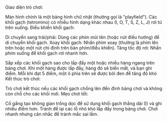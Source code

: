 Giao diện trò chơi:

Màn hình chính là một bảng hình chữ nhật (thường gọi là "playfield").
Các khối gạch (tetromino) có nhiều hình dạng khác nhau (I, O, T, S, Z, L, J) rơi từ trên xuống.
Điều khiển khối gạch:

Di chuyển sang trái/phải: Dùng các phím mũi tên (hoặc nút điều hướng) để di chuyển khối gạch.
Xoay khối gạch: Nhấn phím xoay (thường là phím lên trên hoặc một nút chỉ định trên bàn phím/điều khiển).
Tăng tốc độ rơi: Nhấn phím xuống để khối gạch rơi nhanh hơn.


Sắp xếp các khối gạch sao cho lấp đầy một hoặc nhiều hàng ngang trên bảng chơi.
Khi một hàng được lấp đầy, hàng đó sẽ biến mất, và bạn ghi điểm.
Mỗi khi đạt 5 điểm, một ô phía trên sẽ được bôi đen để tăng độ khó
Kết thúc trò chơi:

Trò chơi kết thúc nếu các khối gạch chồng lên đến đỉnh bảng chơi và không còn chỗ cho các khối mới.
Mẹo chơi tốt:

Cố gắng tạo không gian trống dọc để sử dụng khối gạch thẳng dài (I) và ghi nhiều điểm hơn.
Tránh để lại các lỗ nhỏ khó lấp đầy trong bảng chơi.
Chơi nhanh nhưng cân nhắc để tránh mắc sai lầm.
